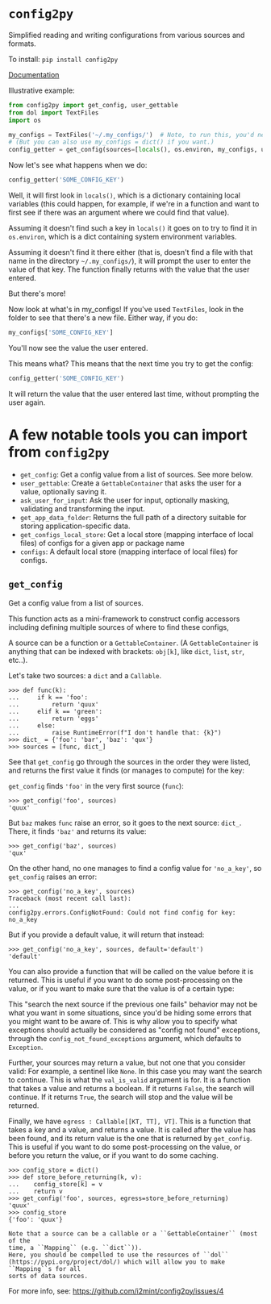 # `config2py`

Simplified reading and writing configurations from various sources and formats.

To install:	```pip install config2py```

[Documentation](https://i2mint.github.io/config2py/)

Illustrative example:

```python
from config2py import get_config, user_gettable
from dol import TextFiles
import os

my_configs = TextFiles('~/.my_configs/')  # Note, to run this, you'd need to have such a directory!
# (But you can also use my_configs = dict() if you want.)
config_getter = get_config(sources=[locals(), os.environ, my_configs, user_gettable(my_configs)])
```

Now let's see what happens when we do:

```python
config_getter('SOME_CONFIG_KEY')
```

Well, it will first look in `locals()`, which is a dictionary containing local variables
(this could happen, for example, if we're in a function and want to first see if there was an argument where we could find that value).

Assuming it doesn't find such a key in `locals()` it goes on to try to find it in 
`os.environ`, which is a dict containing system environment variables. 

Assuming it doesn't find it there either (that is, doesn't find a file with that name in 
the directory `~/.my_configs/`), it will prompt the user to enter the value of that key.
The function finally returns with the value that the user entered.

But there's more!

Now look at what's in my_configs! 
If you've used `TextFiles`, look in the folder to see that there's a new file.
Either way, if you do:

```python
my_configs['SOME_CONFIG_KEY']
```

You'll now see the value the user entered.

This means what? This means that the next time you try to get the config:

```python
config_getter('SOME_CONFIG_KEY')
```

It will return the value that the user entered last time, without prompting the 
user again.


# A few notable tools you can import from `config2py`

* `get_config`: Get a config value from a list of sources. See more below.
* `user_gettable`: Create a ``GettableContainer`` that asks the user for a value, optionally saving it.
* `ask_user_for_input`: Ask the user for input, optionally masking, validating and transforming the input.
* `get_app_data_folder`: Returns the full path of a directory suitable for storing application-specific data.
* `get_configs_local_store`: Get a local store (mapping interface of local files) of configs for a given app or package name
* `configs`: A default local store (mapping interface of local files) for configs.

## `get_config`

Get a config value from a list of sources.

This function acts as a mini-framework to construct config accessors including defining 
multiple sources of where to find these configs, 

A source can be a function or a ``GettableContainer``.
(A ``GettableContainer`` is anything that can be indexed with brackets: ``obj[k]``,
like ``dict``, ``list``, ``str``, etc..).

Let's take two sources: a ``dict`` and a ``Callable``.

    >>> def func(k):
    ...     if k == 'foo':
    ...         return 'quux'
    ...     elif k == 'green':
    ...         return 'eggs'
    ...     else:
    ...         raise RuntimeError(f"I don't handle that: {k}")
    >>> dict_ = {'foo': 'bar', 'baz': 'qux'}
    >>> sources = [func, dict_]


See that ``get_config`` go through the sources in the order they were listed,
and returns the first value it finds (or manages to compute) for the key:

``get_config`` finds ``'foo'`` in the very first source (``func``):

    >>> get_config('foo', sources)
    'quux'

But ``baz`` makes ``func`` raise an error, so it goes to the next source: ``dict_``.
There, it finds ``'baz'`` and returns its value:

    >>> get_config('baz', sources)
    'qux'

On the other hand, no one manages to find a config value for ``'no_a_key'``, so
``get_config`` raises an error:

    >>> get_config('no_a_key', sources)
    Traceback (most recent call last):
    ...
    config2py.errors.ConfigNotFound: Could not find config for key: no_a_key

But if you provide a default value, it will return that instead:

    >>> get_config('no_a_key', sources, default='default')
    'default'

You can also provide a function that will be called on the value before it is
returned. This is useful if you want to do some post-processing on the value,
or if you want to make sure that the value is of a certain type:

This "search the next source if the previous one fails" behavior may not be what
you want in some situations, since you'd be hiding some errors that you might
want to be aware of. This is why allow you to specify what exceptions should
actually be considered as "config not found" exceptions, through the
``config_not_found_exceptions`` argument, which defaults to ``Exception``.

Further, your sources may return a value, but not one that you consider valid:
For example, a sentinel like ``None``. In this case you may want the search to
continue. This is what the ``val_is_valid`` argument is for. It is a function
that takes a value and returns a boolean. If it returns ``False``, the search
will continue. If it returns ``True``, the search will stop and the value will
be returned.

Finally, we have ``egress : Callable[[KT, TT], VT]``.
This is a function that takes a key and a value, and
returns a value. It is called after the value has been found, and its return
value is the one that is returned by ``get_config``. This is useful if you want
to do some post-processing on the value, or before you return the value, or if you
want to do some caching.

    >>> config_store = dict()
    >>> def store_before_returning(k, v):
    ...    config_store[k] = v
    ...    return v
    >>> get_config('foo', sources, egress=store_before_returning)
    'quux'
    >>> config_store
    {'foo': 'quux'}

    Note that a source can be a callable or a ``GettableContainer`` (most of the
    time, a ``Mapping`` (e.g. ``dict``)).
    Here, you should be compelled to use the resources of ``dol``
    (https://pypi.org/project/dol/) which will allow you to make ``Mapping``s for all
    sorts of data sources.

For more info, see: https://github.com/i2mint/config2py/issues/4
